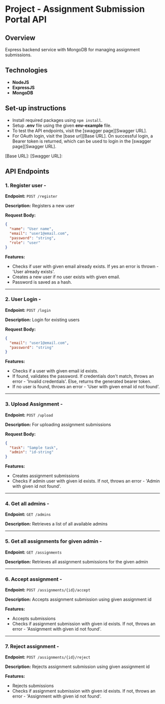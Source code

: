 # Project - Assignment Submission Portal API

## Overview
Express backend service with MongoDB for managing assignment submissions.

## Technologies
- **NodeJS**
- **ExpressJS**
- **MongoDB**

## Set-up instructions
- Install required packages using `npm install`.
- Setup **.env** file using the given **env-example** file.
- To test the API endpoints, visit the [swagger page][Swagger URL].
- For OAuth login, visit the [base url][Base URL]. On successful login, a Bearer token is returned, which can be used to login in the [swagger page][Swagger URL].

[Base URL]: 
[Swagger URL]: 


## API Endpoints

### 1. Register user -

**Endpoint:** `POST /register`

**Description:** Registers a new user

**Request Body:**
```json
{
  "name": "User name",
  "email": "user1@email.com",
  "password": "string",
  "role": "user"
}
```

**Features:**

- Checks if user with given email already exists. If yes an error is thrown - 'User already exists'.
- Creates a new user if no user exists with given email.
- Password is saved as a hash. 

---

### 2. User Login -

**Endpoint:** `POST /login`

**Description:** Login for existing users

**Request Body:**
```json
{
  "email": "user1@email.com",
  "password": "string"
}
```

**Features:**

- Checks if a user with given email id exists.
- If found, validates the password. If credentials don't match, throws an error - 'Invalid credentials'. Else, returns the generated bearer token.
- If no user is found, throws an error - 'User with given email id not found'.

---

### 3. Upload Assignment -

**Endpoint:** `POST /upload`

**Description:** For uploading assignment submissions

**Request Body:**
```json
{
  "task": "Sample task",
  "admin": "id-string"
}
```

**Features:**

- Creates assignment submissions
- Checks if admin user with given id exists. If not, throws an error - 'Admin with given id not found'.

---

### 4. Get all admins -

**Endpoint:** `GET /admins`

**Description:** Retrieves a list of all available admins

--- 

### 5. Get all assignments for given admin -

**Endpoint:** `GET /assignments`

**Description:** Retrieves all assignment submissions for the given admin

---

### 6. Accept assignment -

**Endpoint:** `POST /assignments/{id}/accept`

**Description:** Accepts assignment submission using given assignment id

**Features:**

- Accepts submissions
- Checks if assignment submission with given id exists. If not, throws an error - 'Assignment with given id not found'.

---

### 7. Reject assignment -

**Endpoint:** `POST /assignments/{id}/reject`

**Description:** Rejects assignment submission using given assignment id

**Features:**

- Rejects submissions
- Checks if assignment submission with given id exists. If not, throws an error - 'Assignment with given id not found'.



